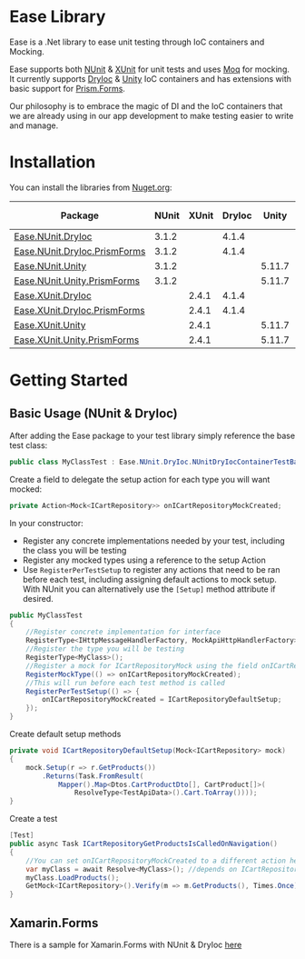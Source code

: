 # Ease Library

Ease is a .Net library to ease unit testing through IoC containers and Mocking.

Ease supports both [NUnit](https://github.com/nunit) & [XUnit](https://github.com/xunit) for unit tests and uses [Moq](https://github.com/moq) for mocking. It currently supports [DryIoc](https://github.com/dadhi/DryIoc) & [Unity](https://github.com/unitycontainer) IoC containers and has extensions with basic support for [Prism.Forms](https://github.com/prismlibrary).

Our philosophy is to embrace the magic of DI and the IoC containers that we are already using in our app development to make testing easier to write and manage. 

# Installation

You can install the libraries from [Nuget.org](https://www.nuget.org/profiles/EaseLibrary):

Package                                                                                     |NUnit|XUnit|DryIoc| Unity|Prism Forms
--------------------------------------------------------------------------------------------|-----|-----|------|------|-----------
[Ease.NUnit.DryIoc](https://www.nuget.org/packages/Ease.NUnit.DryIoc/)                      |3.1.2|     | 4.1.4|      |
[Ease.NUnit.DryIoc.PrismForms](https://www.nuget.org/packages/Ease.NUnit.DryIoc.PrismForms/)|3.1.2|     | 4.1.4|      |7.2.0.1422
[Ease.NUnit.Unity](https://www.nuget.org/packages/Ease.NUnit.Unity/)                        |3.1.2|     |      |5.11.7|
[Ease.NUnit.Unity.PrismForms](https://www.nuget.org/packages/Ease.NUnit.Unity.PrismForms/)  |3.1.2|     |      |5.11.7|7.2.0.1422
[Ease.XUnit.DryIoc](https://www.nuget.org/packages/Ease.XUnit.DryIoc/)                      |     |2.4.1| 4.1.4|      |
[Ease.XUnit.DryIoc.PrismForms](https://www.nuget.org/packages/Ease.XUnit.DryIoc.PrismForms/)|     |2.4.1| 4.1.4|      |7.2.0.1422
[Ease.XUnit.Unity](https://www.nuget.org/packages/Ease.XUnit.Unity/)                        |     |2.4.1|      |5.11.7|
[Ease.XUnit.Unity.PrismForms](https://www.nuget.org/packages/Ease.XUnit.Unity.PrismForms/)  |     |2.4.1|      |5.11.7|7.2.0.1422

# Getting Started

## Basic Usage (NUnit & DryIoc)

After adding the Ease package to your test library simply reference the base test class:

```csharp
public class MyClassTest : Ease.NUnit.DryIoc.NUnitDryIocContainerTestBase
```

Create a field to delegate the setup action for each type you will want mocked:

```csharp
private Action<Mock<ICartRepository>> onICartRepositoryMockCreated;
```

In your constructor:
* Register any concrete implementations needed by your test, including the class you will be testing
* Register any mocked types using a reference to the setup Action
* Use `RegisterPerTestSetup` to register any actions that need to be ran before each test, including assigning default actions to mock setup. With NUnit you can alternatively use the `[Setup]` method attribute if desired.

```csharp
public MyClassTest
{
    //Register concrete implementation for interface
    RegisterType<IHttpMessageHandlerFactory, MockApiHttpHandlerFactory>(); 
    //Register the type you will be testing
    RegisterType<MyClass>(); 
    //Register a mock for ICartRepositoryMock using the field onICartRepositoryMockCreated for setup
    RegisterMockType(() => onICartRepositoryMockCreated); 
    //This will run before each test method is called
    RegisterPerTestSetup(() => {
		onICartRepositoryMockCreated = ICartRepositoryDefaultSetup;
    });
}
```

Create default setup methods

```csharp
private void ICartRepositoryDefaultSetup(Mock<ICartRepository> mock)
{
    mock.Setup(r => r.GetProducts())
        .Returns(Task.FromResult(
            Mapper().Map<Dtos.CartProductDto[], CartProduct[]>(
                ResolveType<TestApiData>().Cart.ToArray())));
}
```

Create a test

```csharp
[Test]
public async Task ICartRepositoryGetProductsIsCalledOnNavigation()
{
    //You can set onICartRepositoryMockCreated to a different action here, before resolving MyClass
    var myClass = await Resolve<MyClass>(); //depends on ICartRepository
    myClass.LoadProducts();
    GetMock<ICartRepository>().Verify(m => m.GetProducts(), Times.Once);
}
```

## Xamarin.Forms

There is a sample for Xamarin.Forms with NUnit & DryIoc [here](https://github.com/EaseLibrary/XamarinFormsDemos)